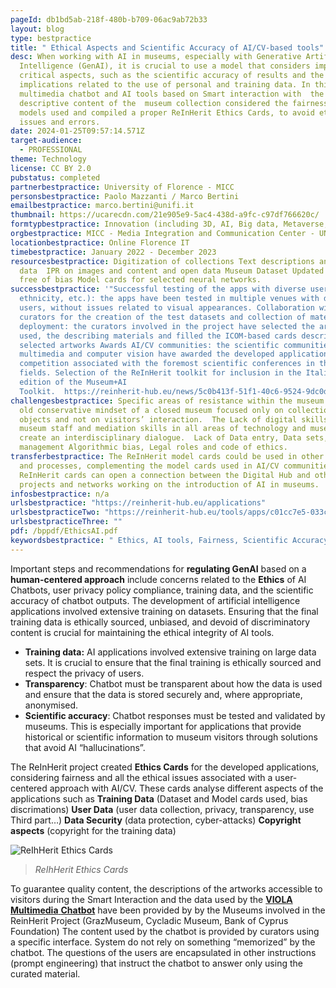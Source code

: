 ```yaml
---
pageId: db1bd5ab-218f-480b-b709-06ac9ab72b33
layout: blog
type: bestpractice
title: " Ethical Aspects and Scientific Accuracy of AI/CV-based tools"
desc: When working with AI in museums, especially with Generative Artificial
  Intelligence (GenAI), it is crucial to use a model that considers important
  critical aspects, such as the scientific accuracy of results and the ethical
  implications related to the use of personal and training data. In this regard,
  multimedia chatbot and AI tools based on Smart interaction with  the
  descriptive content of the  museum collection considered the fairness of the
  models used and compiled a proper ReInHerit Ethics Cards, to avoid ethical
  issues and errors.
date: 2024-01-25T09:57:14.571Z
target-audience:
  - PROFESSIONAL
theme: Technology
license: CC BY 2.0
pubstatus: completed
partnerbestpractice: University of Florence - MICC
personsbestpractice: Paolo Mazzanti / Marco Bertini
emailbestpractice: marco.bertini@unifi.it
thumbnail: https://ucarecdn.com/21e905e9-5ac4-438d-a9fc-c97df766620c/
formtypbestpractice: Innovation (including 3D, AI, Big data, Metaverse, etc)
orgbestpractice: MICC - Media Integration and Communication Center - UNIFI
locationbestpractice: Online Florence IT
timebestpractice: January 2022 - December 2023
resourcesbestpractice: Digitization of collections Text descriptions and open
  data  IPR on images and content and open data Museum Dataset Updated datasets
  free of bias Model cards for selected neural networks.
successbestpractice: '"Successful testing of the apps with diverse users (age,
  ethnicity, etc.): the apps have been tested in multiple venues with diverse
  users, without issues related to visual appearances. Collaboration with museum
  curators for the creation of the test datasets and collection of materials for
  deployment: the curators involved in the project have selected the artworks
  used, the describing materials and filled the ICOM-based cards describing the
  selected artworks Awards AI/CV communities: the scientific communities in
  multimedia and computer vision have awarded the developed applications in demo
  competition associated with the foremost scientific conferences in those
  fields. Selection of the ReInHerit toolkit for inclusion in the Italian
  edition of the Museum+AI
  Toolkit.  https://reinherit-hub.eu/news/5c0b413f-51f1-40c6-9524-9dc0dc87be3b"'
challengesbestpractice: Specific areas of resistance within the museum due an
  old conservative mindset of a closed museum focused only on collections,
  objects and not on visitors’ interaction.  The Lack of digital skills by
  museum staff and mediation skills in all areas of technology and museums to
  create an interdisciplinary dialogue.  Lack of Data entry, Data sets,
  management Algorithmic bias, Legal roles and code of ethics.
transferbestpractice: The ReInHerit model cards could be used in other projects
  and processes, complementing the model cards used in AI/CV communities. The
  ReInHerit cards can open a connection between the Digital Hub and other CH
  projects and networks working on the introduction of AI in museums.
infosbestpractice: n/a
urlsbestpractice: "https://reinherit-hub.eu/applications"
urlsbestpracticeTwo: "https://reinherit-hub.eu/tools/apps/c01cc7e5-033c-4d07-a56f-4612f9f210b3"
urlsbestpracticeThree: ""
pdf: /bppdf/EthicsAI.pdf
keywordsbestpractice: " Ethics, AI tools, Fairness, Scientific Accuracy "
---
```

Important steps and recommendations for **regulating GenAI** based on a **human-centered approach** include concerns related to the **Ethics** of AI Chatbots, user privacy policy compliance, training data, and the scientific accuracy of chatbot outputs. The development of artificial intelligence applications involved extensive training on datasets. Ensuring that the final training data is ethically sourced, unbiased, and devoid of discriminatory content is crucial for maintaining the ethical integrity of AI tools. 

* **Training data:** AI applications involved extensive training on large data sets. It is crucial to ensure that the final training is ethically sourced and respect the privacy of users.
* **Transparency**: Chatbot must be transparent about how the data is used and ensure that the data is stored securely and, where appropriate, anonymised.
* **Scientific accuracy**: Chatbot responses must be tested and validated by museums. This is especially important for applications that provide historical or scientific information to museum visitors through solutions that avoid AI “hallucinations”.

The ReInHerit project created **Ethics Cards** for the developed applications, considering fairness and all the ethical issues associated with a user-centered approach with AI/CV. These cards analyse different aspects of the applications such as **Training Data** (Dataset and Model cards used, bias discrimations) **User Data** (user data collection, privacy, transparency, use Third part…) **Data Security** (data protection, cyber-attacks) **Copyright aspects** (copyright for the training data)

![ReIhHerit Ethics Cards](https://ucarecdn.com/c00e1c96-8dd5-4651-80d7-7d3ff25b9aaf/ "ReIhHerit Ethics Cards")

> *ReIhHerit Ethics Cards*

To guarantee quality content, the descriptions of the artworks accessible to visitors during the Smart Interaction and the data used by the [**VIOLA Multimedia** **Chatbot**](https://reinherit-hub.eu/tools/apps/c01cc7e5-033c-4d07-a56f-4612f9f210b3) have been provided by by the Museums involved in the ReinHerit Project (GrazMuseum, Cycladic Museum, Bank of Cyprus Foundation) The content used by the chatbot is provided by curators using a specific interface. System do not rely on something “memorized” by the chatbot. The questions of the users are encapsulated in other instructions (prompt engineering) that instruct the chatbot to answer only using the curated material.